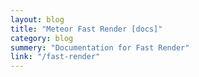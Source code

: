 ```yaml
---
layout: blog
title: "Meteor Fast Render [docs]"
category: blog
summery: "Documentation for Fast Render"
link: "/fast-render"
---
```

